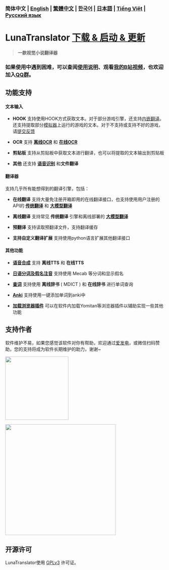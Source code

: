 ### 简体中文  | [English](README_en.md) | [繁體中文](README_cht.md) | [한국어](README_ko.md) | [日本語](README_ja.md) | [Tiếng Việt](README_vi.md) | [Русский язык](README_ru.md)

# LunaTranslator [下载 & 启动 & 更新](https://docs.lunatranslator.org/zh/README.html)

> **一款视觉小说翻译器**

### 如果使用中遇到困难，可以查阅[使用说明](https://docs.lunatranslator.org/zh)、观看[我的B站视频](https://space.bilibili.com/592120404/video)，也欢迎加入[QQ群](https://qm.qq.com/q/I5rr3uEpi2)。

## 功能支持

#### 文本输入

- **HOOK** 支持使用HOOK方式获取文本。对于部分游戏引擎，还支持[内嵌翻译](https://docs.lunatranslator.org/zh/embedtranslate.html)。还支持提取部分[模拟器](https://docs.lunatranslator.org/zh/emugames.html)上运行的游戏的文本。对于不支持或支持不好的游戏，请[提交反馈](https://github.com/HIllya51/LunaTranslator/issues/new?assignees=&labels=enhancement&projects=&template=01_game_request.yaml)

- **OCR** 支持 **[离线OCR](https://docs.lunatranslator.org/zh/useapis/ocrapi.html)** 和 **[在线OCR](https://docs.lunatranslator.org/zh/useapis/ocrapi.html)** 

- **剪贴板** 支持从剪贴板中获取文本进行翻译，也可以将提取的文本输出到剪贴板

- **其他** 还支持 **[语音识别](https://docs.lunatranslator.org/zh/sr.html)** 和**文件翻译**

#### 翻译器

支持几乎所有能想得到的翻译引擎，包括： 

- **在线翻译** 支持大量免注册开箱即用的在线翻译接口，也支持使用用户注册的API的 **[传统翻译](https://docs.lunatranslator.org/zh/useapis/tsapi.html)** 和 **[大模型翻译](https://docs.lunatranslator.org/zh/guochandamoxing.html)** 

- **离线翻译** 支持常见 **传统翻译** 引擎和离线部署的 **[大模型翻译](https://docs.lunatranslator.org/zh/offlinellm.html)**

- **预翻译** 支持读取预翻译文件，支持翻译缓存

- **支持自定义翻译扩展** 支持使用python语言扩展其他翻译接口

#### 其他功能

- **[语音合成](https://docs.lunatranslator.org/zh/ttsengines.html)** 支持 **离线TTS** 和 **在线TTS**

- **[日语分词及假名注音](https://docs.lunatranslator.org/zh/qa1.html)** 支持使用 Mecab 等分词和显示假名

- **[查词](https://docs.lunatranslator.org/zh/internaldict.html)** 支持使用 **离线辞书** ( MDICT ) 和 **在线辞书** 进行单词查询

- **[Anki](https://docs.lunatranslator.org/zh/qa2.html)** 支持使用一键添加单词到anki中

- **[加载浏览器插件](https://docs.lunatranslator.org/zh/yomitan.html)** 可以在软件内加载Yomitan等浏览器插件以辅助实现一些其他功能

## 支持作者

软件维护不易，如果您感觉该软件对你有帮助，欢迎通过[爱发电](https://afdian.com/a/HIllya51)，或微信扫码赞助，您的支持将成为软件长期维护的助力，谢谢~

<a href="https://afdian.com/a/HIllya51"><img width="200" src="https://pic1.afdiancdn.com/static/img/welcome/button-sponsorme.png" alt=""></a>

<img src='../src/files/static/zan.jpg' style="height: 350px !important;">

## 开源许可

LunaTranslator使用 [GPLv3](../LICENSE) 许可证。

